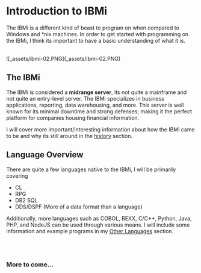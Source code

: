 # Introduction to IBMi


The IBMi is a different kind of beast to program on when compared to Windows and *nix machines. In order to get started with programming 
on the IBMi, I think its important to have a basic understanding of what it is.


<br>
![_assets/ibmi-02.PNG](_assets/ibmi-02.PNG)
<br>


## The IBMi
The IBMi is considered a **midrange server**, its not quite a mainframe and not quite an entry-level server. 
The IBMi specializes in business applications, reporting, data warehousing, and more. This server is well known for
its minimal downtime and strong defenses; making it the perfect platform for companies housing financial information.

I will cover more important/interesting information about how the IBMi came to be and why its still around in the [history](history.md) section.


## Language Overview
There are quite a few languages native to the IBMi, I will be primarily covering
* CL
* RPG
* DB2 SQL
* DDS/DSPF (More of a data format than a language)

Additionally, more languages such as COBOL, REXX, C/C++, Python, Java, PHP, and NodeJS can be used through various means.
I will include some information and example programs in my [Other Languages](../other/) section.


<br><br>
### More to come...